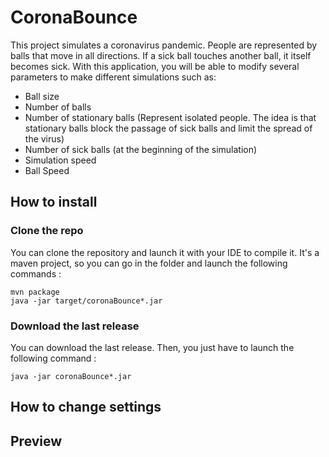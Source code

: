 # CoronaBounce
This project simulates a coronavirus pandemic. People are represented by balls that move in all directions. If a sick ball touches another ball, it itself becomes sick. With this application, you will be able to modify several parameters to make different simulations such as:
- Ball size
- Number of balls
- Number of stationary balls (Represent isolated people. The idea is that stationary balls block the passage of sick balls and limit the spread of the virus)
- Number of sick balls (at the beginning of the simulation)
- Simulation speed
- Ball Speed

## How to install

### Clone the repo
You can clone the repository and launch it with your IDE to compile it. It's a maven project, so you can go in the folder and launch the following commands :
```
mvn package
java -jar target/coronaBounce*.jar
```

### Download the last release
You can download the last release. Then, you just have to launch the following command :
```
java -jar coronaBounce*.jar
```

## How to change settings

## Preview
